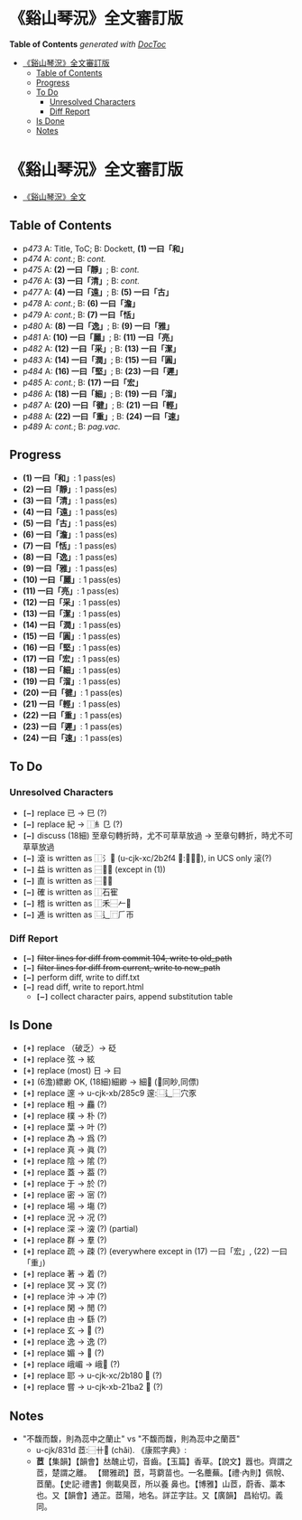 

# 《谿山琴況》全文審訂版

<!-- START doctoc generated TOC please keep comment here to allow auto update -->
<!-- DON'T EDIT THIS SECTION, INSTEAD RE-RUN doctoc TO UPDATE -->
**Table of Contents**  *generated with [DocToc](https://github.com/thlorenz/doctoc)*

- [《谿山琴況》全文審訂版](#%E8%B0%BF%E5%B1%B1%E7%90%B4%E6%B3%81%E5%85%A8%E6%96%87%E5%AF%A9%E8%A8%82%E7%89%88)
  - [Table of Contents](#table-of-contents)
  - [Progress](#progress)
  - [To Do](#to-do)
    - [Unresolved Characters](#unresolved-characters)
    - [Diff Report](#diff-report)
  - [Is Done](#is-done)
  - [Notes](#notes)

<!-- END doctoc generated TOC please keep comment here to allow auto update -->


# 《谿山琴況》全文審訂版


* [《谿山琴況》全文](./xishanqinkuang.text.md)

## Table of Contents

* p*473* A: Title, ToC; B: Dockett, **(1) 一曰「和」**
* p*474* A: *cont.*; B: *cont.*
* p*475* A: **(2) 一曰「靜」**; B: *cont.*
* p*476* A: **(3) 一曰「清」**; B: *cont.*
* p*477* A: **(4) 一曰「遠」**; B: **(5) 一曰「古」**
* p*478* A: *cont.*; B: **(6) 一曰「澹」**
* p*479* A: *cont.*; B: **(7) 一曰「恬」**
* p*480* A: **(8) 一曰「逸」**; B: **(9) 一曰「雅」**
* p*481* A: **(10) 一曰「麗」**; B: **(11) 一曰「亮」**
* p*482* A: **(12) 一曰「采」**; B: **(13) 一曰「潔」**
* p*483* A: **(14) 一曰「潤」**; B: **(15) 一曰「圓」**
* p*484* A: **(16) 一曰「堅」**; B: **(23) 一曰「遲」**
* p*485* A: *cont.*; B: **(17) 一曰「宏」**
* p*486* A: **(18) 一曰「細」**; B: **(19) 一曰「溜」**
* p*487* A: **(20) 一曰「徤」**; B: **(21) 一曰「輕」**
* p*488* A: **(22) 一曰「重」**; B: **(24) 一曰「速」**
* p*489* A: *cont.*; B: *pag.vac.*

## Progress

* **(1) 一曰「和」**: 1 pass(es)
* **(2) 一曰「靜」**: 1 pass(es)
* **(3) 一曰「清」**: 1 pass(es)
* **(4) 一曰「遠」**: 1 pass(es)
* **(5) 一曰「古」**: 1 pass(es)
* **(6) 一曰「澹」**: 1 pass(es)
* **(7) 一曰「恬」**: 1 pass(es)
* **(8) 一曰「逸」**: 1 pass(es)
* **(9) 一曰「雅」**: 1 pass(es)
* **(10) 一曰「麗」**: 1 pass(es)
* **(11) 一曰「亮」**: 1 pass(es)
* **(12) 一曰「采」**: 1 pass(es)
* **(13) 一曰「潔」**: 1 pass(es)
* **(14) 一曰「潤」**: 1 pass(es)
* **(15) 一曰「圓」**: 1 pass(es)
* **(16) 一曰「堅」**: 1 pass(es)
* **(17) 一曰「宏」**: 1 pass(es)
* **(18) 一曰「細」**: 1 pass(es)
* **(19) 一曰「溜」**: 1 pass(es)
* **(20) 一曰「徤」**: 1 pass(es)
* **(21) 一曰「輕」**: 1 pass(es)
* **(22) 一曰「重」**: 1 pass(es)
* **(23) 一曰「遲」**: 1 pass(es)
* **(24) 一曰「速」**: 1 pass(es)

## To Do

### Unresolved Characters

* **`[—]`** replace 已 -> 巳 (?)
* **`[—]`** replace 紀 -> ⿰糹㔾 (?)
* **`[—]`** discuss (18細) 至章句轉折時，尤不可草草放過 -> 至章句轉折，時尤不可草草放過
* **`[—]`** 滾 is written as ⿰氵𫋴 (u-cjk-xc/2b2f4 𫋴:⿱六衣), in UCS only 滚(?)
* **`[—]`** 益 is written as ⿱𠔁皿 (except in (1))
* **`[—]`** 直 is written as ⿱𥃭𠃊
* **`[—]`** 確 is written as ⿰石寉
* **`[—]`** 稽 is written as ⿰禾⿱𠂉𠮳
* **`[—]`** 逓 is written as ⿺辶⿸𠂆帀

### Diff Report

* **`[—]`** <del>filter lines for diff from commit 104, write to old_path</del>
* **`[—]`** <del>filter lines for diff from current,    write to new_path</del>
* **`[—]`** perform diff, write to diff.txt
* **`[—]`** read diff, write to report.html
  * **`[—]`** collect character pairs, append substitution table



## Is Done

* **`[+]`** replace （破乏）-> 砭
* **`[+]`** replace 弦 -> 絃
* **`[+]`** replace (most) 日 -> 曰
* **`[+]`** (6澹)縹緲 OK, (18細)細緲 -> 細𦕈 (𦕈同眇,同僄)
* **`[+]`** replace 邃 -> u-cjk-xb/285c9 𨗉:⿺辶⿱穴豕
* **`[+]`** replace 粗 -> 麤 (?)
* **`[+]`** replace 樸 -> 朴 (?)
* **`[+]`** replace 葉 -> 叶 (?)
* **`[+]`** replace 為 -> 爲 (?)
* **`[+]`** replace 真 -> 眞 (?)
* **`[+]`** replace 陰 -> 隂 (?)
* **`[+]`** replace 蓋 -> 葢 (?)
* **`[+]`** replace 于 -> 於 (?)
* **`[+]`** replace 密 -> 宻 (?)
* **`[+]`** replace 場 -> 塲 (?)
* **`[+]`** replace 況 -> 况 (?)
* **`[+]`** replace 深 -> 㴱 (?) (partial)
* **`[+]`** replace 群 -> 羣 (?)
* **`[+]`** replace 疏 -> 疎 (?) (everywhere except in (17) 一曰「宏」, (22) 一曰「重」)
* **`[+]`** replace 著 -> 着 (?)
* **`[+]`** replace 冥 -> 㝠 (?)
* **`[+]`** replace 沖 -> 冲 (?)
* **`[+]`** replace 閑 -> 閒 (?)
* **`[+]`** replace 由 -> 繇 (?)
* **`[+]`** replace 玄 -> 𤣥 (?)
* **`[+]`** replace 逸 -> 𨓜 (?)
* **`[+]`** replace 媚 -> 𡡾 (?)
* **`[+]`** replace 峨嵋 -> 峨𡼴 (?)
* **`[+]`** replace 耶 -> u-cjk-xc/2b180 𫆀 (?)
* **`[+]`** replace 嘗 -> u-cjk-xb-21ba2 𡮢 (?)


## Notes

* "不馥而馥，則為蕊中之蘭止" vs "不馥而馥，則為蕊中之蘭茝"
  * u-cjk/831d 茝:⿱卄𦣞 (chǎi). 《康熙字典》:
  * **茝**【集韻】【韻會】𠀤醜止切，音齒。【玉篇】香草。【說文】囂也。齊謂之茝，楚謂之離。
   【爾雅疏】茝，芎藭苗也。一名蘪蕪。【禮·內則】佩帨、茝蘭。【史記·禮書】側載臭茝，所以養
    鼻也。【博雅】山茝，蔚香、藁本也。又【韻會】通芷。茝陽，地名。詳芷字註。又【廣韻】
    昌紿切。義同。


<!-- 游遊 -->

